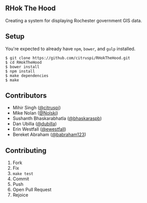 ## RHok The Hood

Creating a system for displaying Rochester government GIS data.


## Setup

You're expected to already have `npm`, `bower`, and `gulp` installed.

```
$ git clone https://github.com/citruspi/RHokTheHood.git
$ cd RHokTheHood
$ bower install
$ npm install
$ make dependencies
$ make
```

## Contributors

- Mihir Singh ([@citruspi](https://github.com/citruspi/))
- Mike Nolan ([@Nolski](https://github.com/Nolski))
- Sushanth Bhaskarabhatla ([@bhaskaraspb](https://github.com/bhaskaraspb))
- Dan Ubilla ([@dubilla](https://github.com/dubilla))
- Erin Westfall ([@ewestfall](https://github.com/ewestfall))
- Bereket Abraham ([@babraham123](https://github.com/babraham123))

## Contributing

1. Fork
2. Fix
3. `make test`
4. Commit
5. Push
6. Open Pull Request
7. Rejoice
